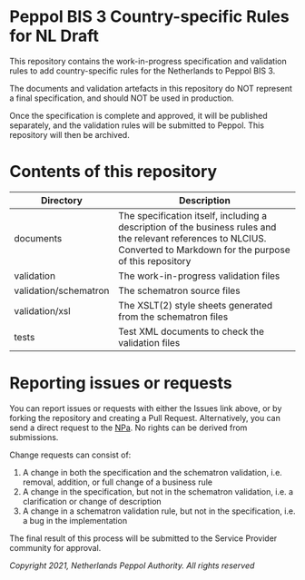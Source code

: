 # Peppol BIS 3 Country-specific Rules for NL Draft

This repository contains the work-in-progress specification and validation
rules to add country-specific rules for the Netherlands to Peppol BIS 3.

The documents and validation artefacts in this repository do NOT represent
a final specification, and should NOT be used in production.

Once the specification is complete and approved, it will be published
separately, and the validation rules will be submitted to Peppol. This
repository will then be archived.

# Contents of this repository

| Directory | Description |
| --------- | ----------- |
| documents | The specification itself, including a description of the business rules and the relevant references to NLCIUS. Converted to Markdown for the purpose of this repository |
| validation | The work-in-progress validation files |
| validation/schematron | The schematron source files |
| validation/xsl | The XSLT(2) style sheets generated from the schematron files |
| tests | Test XML documents to check the validation files |


# Reporting issues or requests

You can report issues or requests with either the Issues link above, or by forking the repository and creating a Pull Request. Alternatively, you can send a direct request to the [NPa](https://peppolautoriteit.nl/cms/view/11833f70-8653-41f6-804c-7265982fe174/contact). No rights can be derived from submissions.

Change requests can consist of:
1. A change in both the specification and the schematron validation, i.e. removal, addition, or full change of a business rule
2. A change in the specification, but not in the schematron validation, i.e. a clarification or change of description
3. A change in a schematron validation rule, but not in the specification, i.e. a bug in the implementation

The final result of this process will be submitted to the Service Provider community for approval.

*Copyright 2021, Netherlands Peppol Authority. All rights reserved*